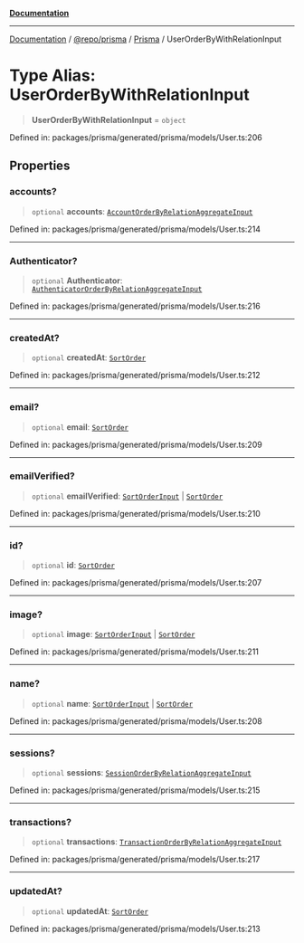 [**Documentation**](../../../../../README.md)

***

[Documentation](../../../../../README.md) / [@repo/prisma](../../../README.md) / [Prisma](../README.md) / UserOrderByWithRelationInput

# Type Alias: UserOrderByWithRelationInput

> **UserOrderByWithRelationInput** = `object`

Defined in: packages/prisma/generated/prisma/models/User.ts:206

## Properties

### accounts?

> `optional` **accounts**: [`AccountOrderByRelationAggregateInput`](AccountOrderByRelationAggregateInput.md)

Defined in: packages/prisma/generated/prisma/models/User.ts:214

***

### Authenticator?

> `optional` **Authenticator**: [`AuthenticatorOrderByRelationAggregateInput`](AuthenticatorOrderByRelationAggregateInput.md)

Defined in: packages/prisma/generated/prisma/models/User.ts:216

***

### createdAt?

> `optional` **createdAt**: [`SortOrder`](SortOrder.md)

Defined in: packages/prisma/generated/prisma/models/User.ts:212

***

### email?

> `optional` **email**: [`SortOrder`](SortOrder.md)

Defined in: packages/prisma/generated/prisma/models/User.ts:209

***

### emailVerified?

> `optional` **emailVerified**: [`SortOrderInput`](SortOrderInput.md) \| [`SortOrder`](SortOrder.md)

Defined in: packages/prisma/generated/prisma/models/User.ts:210

***

### id?

> `optional` **id**: [`SortOrder`](SortOrder.md)

Defined in: packages/prisma/generated/prisma/models/User.ts:207

***

### image?

> `optional` **image**: [`SortOrderInput`](SortOrderInput.md) \| [`SortOrder`](SortOrder.md)

Defined in: packages/prisma/generated/prisma/models/User.ts:211

***

### name?

> `optional` **name**: [`SortOrderInput`](SortOrderInput.md) \| [`SortOrder`](SortOrder.md)

Defined in: packages/prisma/generated/prisma/models/User.ts:208

***

### sessions?

> `optional` **sessions**: [`SessionOrderByRelationAggregateInput`](SessionOrderByRelationAggregateInput.md)

Defined in: packages/prisma/generated/prisma/models/User.ts:215

***

### transactions?

> `optional` **transactions**: [`TransactionOrderByRelationAggregateInput`](TransactionOrderByRelationAggregateInput.md)

Defined in: packages/prisma/generated/prisma/models/User.ts:217

***

### updatedAt?

> `optional` **updatedAt**: [`SortOrder`](SortOrder.md)

Defined in: packages/prisma/generated/prisma/models/User.ts:213
